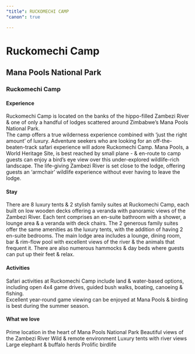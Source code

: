 ```yaml
---
"title": RUCKOMECHI CAMP
"canon": true

---
```


# Ruckomechi Camp
## Mana Pools National Park
### Ruckomechi Camp

#### Experience
Ruckomechi Camp is located on the banks of the hippo-filled Zambezi River &amp; one of only a handful of lodges scattered around Zimbabwe’s Mana Pools National Park.  
The camp offers a true wilderness experience combined with ‘just the right amount’ of luxury.  Adventure seekers who are looking for an off-the-beaten-track safari experience will adore Ruckomechi Camp.
Mana Pools, a World Heritage Site, is best reached by small plane - &amp; en-route to camp guests can enjoy a bird’s eye view over this under-explored wildlife-rich landscape.
The life-giving Zambezi River is set close to the lodge, offering guests an ‘armchair’ wildlife experience without ever having to leave the lodge.

#### Stay
There are 8 luxury tents &amp; 2 stylish family suites at Ruckomechi Camp, each built on low wooden decks offering a veranda with panoramic views of the Zambezi River.
Each tent comprises an en-suite bathroom with a shower, a lounge area &amp; a veranda with deck chairs.
The 2 generous family suites offer the same amenities as the luxury tents, with the addition of having 2 en-suite bedrooms.
The main lodge area includes a lounge, dining room, bar &amp; rim-flow pool with excellent views of the river &amp; the animals that frequent it.  There are also numerous hammocks &amp; day beds where guests can put up their feet &amp; relax.

#### Activities
Safari activities at Ruckomechi Camp include land &amp; water-based options, including open 4x4 game drives, guided bush walks, boating, canoeing &amp; fishing.  
Excellent year-round game viewing can be enjoyed at Mana Pools &amp; birding is best during the summer season.


#### What we love
Prime location in the heart of Mana Pools National Park
Beautiful views of the Zambezi River
Wild &amp; remote environment
Luxury tents with river views
Large elephant &amp; buffalo herds
Prolific birdlife